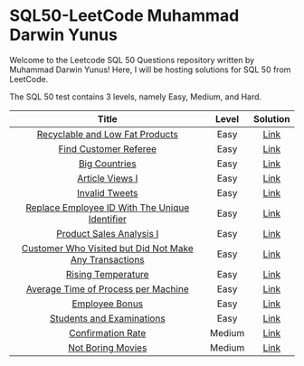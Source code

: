 # SQL50-LeetCode Muhammad Darwin Yunus

Welcome to the Leetcode SQL 50 Questions repository written by Muhammad Darwin Yunus! Here, I will be hosting solutions for SQL 50 from LeetCode.

The SQL 50 test contains 3 levels, namely Easy, Medium, and Hard.

| Title | Level | Solution |
|:-----:|:----------:|:--------:|
|[Recyclable and Low Fat Products](https://leetcode.com/problems/recyclable-and-low-fat-products/description/?envType=study-plan-v2&envId=top-sql-50)|Easy|[Link](https://github.com/Muhammad-Darwin-Yunus/SQL50-LeetCode/blob/main/Code%20SQL/Recyclable%20and%20Low%20Fat%20Products)
|[Find Customer Referee](https://leetcode.com/problems/find-customer-referee/description/?envType=study-plan-v2&envId=top-sql-50)|Easy|[Link](https://github.com/Muhammad-Darwin-Yunus/SQL50-LeetCode/blob/main/Code%20SQL/Find%20Customer%20Referee)
|[Big Countries](https://leetcode.com/problems/big-countries/description/?envType=study-plan-v2&envId=top-sql-50)|Easy|[Link](https://github.com/Muhammad-Darwin-Yunus/SQL50-LeetCode/blob/main/Code%20SQL/Big%20Countries)
|[Article Views I](https://leetcode.com/problems/article-views-i/description/?envType=study-plan-v2&envId=top-sql-50)|Easy|[Link](https://github.com/Muhammad-Darwin-Yunus/SQL50-LeetCode/blob/main/Code%20SQL/Article%20Views%20I)
|[Invalid Tweets](https://leetcode.com/problems/invalid-tweets/description/?envType=study-plan-v2&envId=top-sql-50)|Easy|[Link](https://github.com/Muhammad-Darwin-Yunus/SQL50-LeetCode/blob/main/Code%20SQL/Invalid%20Tweets)
|[Replace Employee ID With The Unique Identifier](https://leetcode.com/problems/replace-employee-id-with-the-unique-identifier/description/?envType=study-plan-v2&envId=top-sql-50)|Easy|[Link](https://github.com/Muhammad-Darwin-Yunus/SQL50-LeetCode/blob/main/Code%20SQL/Replace%20Employee%20ID%20With%20The%20Unique%20Identifier)
|[Product Sales Analysis I](https://leetcode.com/problems/product-sales-analysis-i/description/?envType=study-plan-v2&envId=top-sql-50)|Easy|[Link](https://github.com/Muhammad-Darwin-Yunus/SQL50-LeetCode/blob/main/Code%20SQL/Product%20Sales%20Analysis%20I)
|[Customer Who Visited but Did Not Make Any Transactions](https://leetcode.com/problems/customer-who-visited-but-did-not-make-any-transactions/description/?envType=study-plan-v2&envId=top-sql-50)|Easy|[Link](https://github.com/Muhammad-Darwin-Yunus/SQL50-LeetCode/blob/main/Code%20SQL/Customer%20Who%20Visited%20but%20Did%20Not%20Make%20Any%20Transactions)
|[Rising Temperature](https://leetcode.com/problems/rising-temperature/description/?envType=study-plan-v2&envId=top-sql-50)|Easy|[Link](https://github.com/Muhammad-Darwin-Yunus/SQL50-LeetCode/blob/main/Code%20SQL/Rising%20Temperature)
|[Average Time of Process per Machine](https://leetcode.com/problems/average-time-of-process-per-machine/description/?envType=study-plan-v2&envId=top-sql-50)|Easy|[Link](https://github.com/Muhammad-Darwin-Yunus/SQL50-LeetCode/blob/main/Code%20SQL/Average%20Time%20of%20Process%20per%20Machine)
|[Employee Bonus](https://leetcode.com/problems/employee-bonus/description/?envType=study-plan-v2&envId=top-sql-50)|Easy|[Link](https://github.com/Muhammad-Darwin-Yunus/SQL50-LeetCode/blob/main/Code%20SQL/Employee%20Bonus)
|[Students and Examinations](https://leetcode.com/problems/students-and-examinations/description/?envType=study-plan-v2&envId=top-sql-50)|Easy|[Link](https://github.com/Muhammad-Darwin-Yunus/SQL50-LeetCode/blob/main/Code%20SQL/Students%20and%20Examinations)
|[Confirmation Rate](https://leetcode.com/problems/confirmation-rate/description/?envType=study-plan-v2&envId=top-sql-50)|Medium|[Link](https://github.com/Muhammad-Darwin-Yunus/SQL50-LeetCode/blob/main/Code%20SQL/Confirmation%20Rate)
|[Not Boring Movies](https://leetcode.com/problems/not-boring-movies/description/?envType=study-plan-v2&envId=top-sql-50)|Medium|[Link](https://github.com/Muhammad-Darwin-Yunus/SQL50-LeetCode/blob/main/Code%20SQL/Not%20Boring%20Movies)
